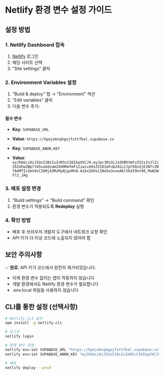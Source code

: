 # Netlify 환경 변수 설정 가이드

## 설정 방법

### 1. Netlify Dashboard 접속
1. [Netlify](https://app.netlify.com/) 로그인
2. 해당 사이트 선택
3. "Site settings" 클릭

### 2. Environment Variables 설정
1. "Build & deploy" 탭 → "Environment" 섹션
2. "Edit variables" 클릭
3. 다음 변수 추가:

#### **필수 변수**
- **Key**: `SUPABASE_URL`
- **Value**: `https://hpejebnqhgojfxttfbal.supabase.co`

- **Key**: `SUPABASE_ANON_KEY`
- **Value**: `eyJhbGciOiJIUzI1NiIsInR5cCI6IkpXVCJ9.eyJpc3MiOiJzdXBhYmFzZSIsInJlZiI6ImhwZWplYm5xaGdvamZ4dHRmYmFsIiwicm9sZSI6ImFub24iLCJpYXQiOjE3NTc3NTA4MTIsImV4cCI6MjA3MzMyNjgxMn0.AibxZdVe1INo5e3voeA6lVkdI9nY46_MuWJWFl2_JAg`

### 3. 배포 설정 변경
1. "Build settings" → "Build command" 확인
2. 환경 변수가 적용되도록 **Redeploy** 실행

### 4. 확인 방법
- 배포 후 브라우저 개발자 도구에서 네트워크 요청 확인
- API 키가 더 이상 코드에 노출되지 않아야 함

## 보안 주의사항

✅ **완료**: API 키가 코드에서 완전히 제거되었습니다.
- 이제 환경 변수 없이는 앱이 작동하지 않습니다
- 개발 환경에서도 Netlify 환경 변수가 필요합니다
- .env.local 파일을 사용하지 않습니다

## CLI를 통한 설정 (선택사항)

```bash
# Netlify CLI 설치
npm install -g netlify-cli

# 로그인
netlify login

# 환경 변수 설정
netlify env:set SUPABASE_URL "https://hpejebnqhgojfxttfbal.supabase.co"
netlify env:set SUPABASE_ANON_KEY "eyJhbGciOiJIUzI1NiIsInR5cCI6IkpXVCJ9.eyJpc3MiOiJzdXBhYmFzZSIsInJlZiI6ImhwZWplYm5xaGdvamZ4dHRmYmFsIiwicm9sZSI6ImFub24iLCJpYXQiOjE3NTc3NTA4MTIsImV4cCI6MjA3MzMyNjgxMn0.AibxZdVe1INo5e3voeA6lVkdI9nY46_MuWJWFl2_JAg"

# 배포
netlify deploy --prod
```